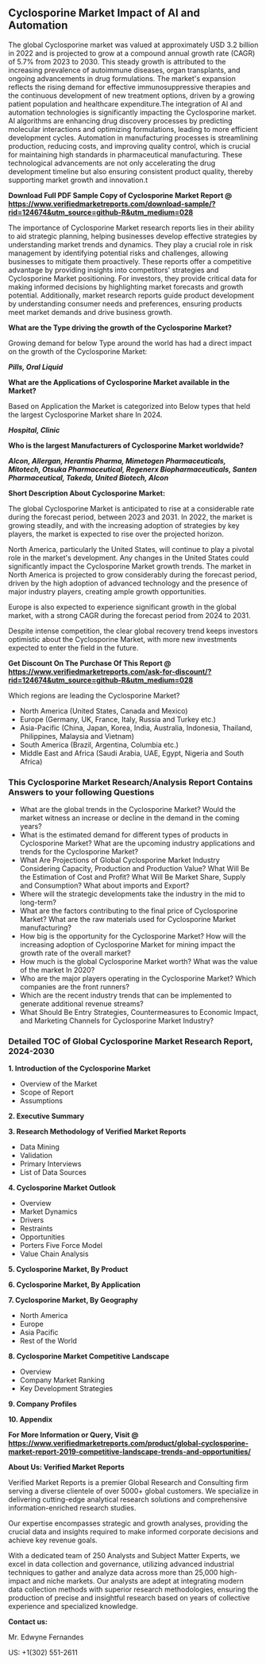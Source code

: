 <h2>Cyclosporine Market Impact of AI and Automation</h2>The global Cyclosporine market was valued at approximately USD 3.2 billion in 2022 and is projected to grow at a compound annual growth rate (CAGR) of 5.7% from 2023 to 2030. This steady growth is attributed to the increasing prevalence of autoimmune diseases, organ transplants, and ongoing advancements in drug formulations. The market's expansion reflects the rising demand for effective immunosuppressive therapies and the continuous development of new treatment options, driven by a growing patient population and healthcare expenditure.The integration of AI and automation technologies is significantly impacting the Cyclosporine market. AI algorithms are enhancing drug discovery processes by predicting molecular interactions and optimizing formulations, leading to more efficient development cycles. Automation in manufacturing processes is streamlining production, reducing costs, and improving quality control, which is crucial for maintaining high standards in pharmaceutical manufacturing. These technological advancements are not only accelerating the drug development timeline but also ensuring consistent product quality, thereby supporting market growth and innovation.t</p><p id="" class=""><strong>Download Full PDF Sample Copy of Cyclosporine Market Report @ <a href="https://www.verifiedmarketreports.com/download-sample/?rid=124674&utm_source=github-R&utm_medium=028" target="_blank">https://www.verifiedmarketreports.com/download-sample/?rid=124674&utm_source=github-R&utm_medium=028</a></strong></p><p>The importance of&nbsp;Cyclosporine Market research reports lies in their ability to aid strategic planning, helping businesses develop effective strategies by understanding market trends and dynamics. They play a crucial role in risk management by identifying potential risks and challenges, allowing businesses to mitigate them proactively. These reports offer a competitive advantage by providing insights into competitors' strategies and Cyclosporine Market positioning. For investors, they provide critical data for making informed decisions by highlighting market forecasts and growth potential. Additionally, market research reports guide product development by understanding consumer needs and preferences, ensuring products meet market demands and drive business growth.</p><p><strong>What are the&nbsp;Type driving the growth of the Cyclosporine Market?</strong></p><p id="" class="">Growing demand for below Type around the world has had a direct impact on the growth of the Cyclosporine Market:</p><em><strong>Pills, Oral Liquid</strong></em></p><strong>What are the&nbsp;Applications&nbsp;of Cyclosporine Market available in the Market?</strong></p><p id="" class="">Based on Application the Market is categorized into Below types that held the largest Cyclosporine Market share In 2024.</p><em><strong>Hospital, Clinic</strong></em></p><strong>Who is the largest Manufacturers of Cyclosporine Market worldwide?</strong></p><p><em><strong>Alcon, Allergan, Herantis Pharma, Mimetogen Pharmaceuticals, Mitotech, Otsuka Pharmaceutical, Regenerx Biopharmaceuticals, Santen Pharmaceutical, Takeda, United Biotech, Alcon</strong></em></p><p id="" class=""><strong>Short Description About Cyclosporine Market:</strong></p><p>The global Cyclosporine Market is anticipated to rise at a considerable rate during the forecast period, between 2023 and 2031. In 2022, the market is growing steadily, and with the increasing adoption of strategies by key players, the market is expected to rise over the projected horizon.</p><p>North America, particularly the United States, will continue to play a pivotal role in the market's development. Any changes in the United States could significantly impact the Cyclosporine Market growth trends. The market in North America is projected to grow considerably during the forecast period, driven by the high adoption of advanced technology and the presence of major industry players, creating ample growth opportunities.</p><p>Europe is also expected to experience significant growth in the global market, with a strong CAGR during the forecast period from 2024 to 2031.</p><p>Despite intense competition, the clear global recovery trend keeps investors optimistic about the Cyclosporine Market, with more new investments expected to enter the field in the future.</p><p id="" class=""><strong>Get Discount On The Purchase Of This Report @ <a href="https://www.verifiedmarketreports.com/ask-for-discount/?rid=124674&utm_source=github-R&utm_medium=028" target="_blank">https://www.verifiedmarketreports.com/ask-for-discount/?rid=124674&utm_source=github-R&utm_medium=028</a></strong></p>Which regions are leading the Cyclosporine Market?</p><ul><li>North America (United States, Canada and Mexico)</li><li>Europe (Germany, UK, France, Italy, Russia and Turkey etc.)</li><li>Asia-Pacific (China, Japan, Korea, India, Australia, Indonesia, Thailand, Philippines, Malaysia and Vietnam)</li><li>South America (Brazil, Argentina, Columbia etc.)</li><li>Middle East and Africa (Saudi Arabia, UAE, Egypt, Nigeria and South Africa)</li></ul><h3 id="" class="">This Cyclosporine Market Research/Analysis Report Contains Answers to your following Questions</h3><ul><li>What are the global trends in the Cyclosporine Market? Would the market witness an increase or decline in the demand in the coming years?</li><li>What is the estimated demand for different types of products in Cyclosporine Market? What are the upcoming industry applications and trends for the Cyclosporine Market?</li><li>What Are Projections of Global Cyclosporine Market Industry Considering Capacity, Production and Production Value? What Will Be the Estimation of Cost and Profit? What Will Be Market Share, Supply and Consumption? What about imports and Export?</li><li>Where will the strategic developments take the industry in the mid to long-term?</li><li>What are the factors contributing to the final price of Cyclosporine Market? What are the raw materials used for Cyclosporine Market manufacturing?</li><li>How big is the opportunity for the Cyclosporine Market? How will the increasing adoption of Cyclosporine Market for mining impact the growth rate of the overall market?</li><li>How much is the global Cyclosporine Market worth? What was the value of the market In 2020?</li><li>Who are the major players operating in the Cyclosporine Market? Which companies are the front runners?</li><li>Which are the recent industry trends that can be implemented to generate additional revenue streams?</li><li>What Should Be Entry Strategies, Countermeasures to Economic Impact, and Marketing Channels for Cyclosporine Market Industry?</li></ul><h3 id="" class="">Detailed TOC of Global Cyclosporine Market Research Report, 2024-2030</h3><p id="" class=""><strong>1. Introduction of the Cyclosporine Market</strong></p><ul><li>Overview of the Market</li><li>Scope of Report</li><li>Assumptions</li></ul><p id="" class=""><strong>2. Executive Summary</strong></p><p id="" class=""><strong>3. Research Methodology of Verified Market Reports</strong></p><ul><li>Data Mining</li><li>Validation</li><li>Primary Interviews</li><li>List of Data Sources</li></ul><p id="" class=""><strong>4. Cyclosporine Market Outlook</strong></p><ul><li>Overview</li><li>Market Dynamics</li><li>Drivers</li><li>Restraints</li><li>Opportunities</li><li>Porters Five Force Model</li><li>Value Chain Analysis</li></ul><p id="" class=""><strong>5. Cyclosporine Market, By Product</strong></p><p id="" class=""><strong>6. Cyclosporine Market, By Application</strong></p><p id="" class=""><strong>7. Cyclosporine Market, By Geography</strong></p><ul><li>North America</li><li>Europe</li><li>Asia Pacific</li><li>Rest of the World</li></ul><p id="" class=""><strong>8. Cyclosporine Market Competitive Landscape</strong></p><ul><li>Overview</li><li>Company Market Ranking</li><li>Key Development Strategies</li></ul><p id="" class=""><strong>9. Company Profiles</strong></p><p id="" class=""><strong>10. Appendix</strong></p><p id="" class=""><strong>For More Information or Query, Visit @ <a href="https://www.verifiedmarketreports.com/product/global-cyclosporine-market-report-2019-competitive-landscape-trends-and-opportunities/" target="_blank">https://www.verifiedmarketreports.com/product/global-cyclosporine-market-report-2019-competitive-landscape-trends-and-opportunities/</a></strong></p><p id="" class=""><strong>About Us: Verified Market Reports</strong></p><p id="" class="">Verified Market Reports is a premier Global Research and Consulting firm serving a diverse clientele of over 5000+ global customers. We specialize in delivering cutting-edge analytical research solutions and comprehensive information-enriched research studies.</p><p id="" class="">Our expertise encompasses strategic and growth analyses, providing the crucial data and insights required to make informed corporate decisions and achieve key revenue goals.</p><p id="" class="">With a dedicated team of 250 Analysts and Subject Matter Experts, we excel in data collection and governance, utilizing advanced industrial techniques to gather and analyze data across more than 25,000 high-impact and niche markets. Our analysts are adept at integrating modern data collection methods with superior research methodologies, ensuring the production of precise and insightful research based on years of collective experience and specialized knowledge.</p><p id="" class=""><strong>Contact us:</strong></p><p id="" class="">Mr. Edwyne Fernandes</p><p id="" class="">US: +1(302) 551-2611</p>
